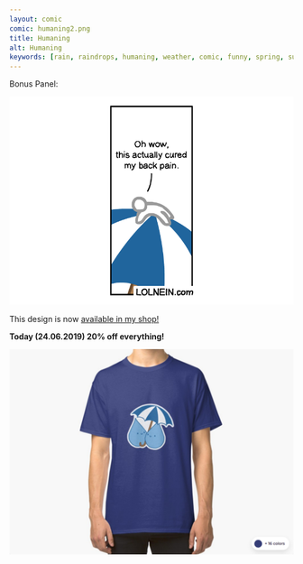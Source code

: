 ```yaml
---
layout: comic
comic: humaning2.png
title: Humaning
alt: Humaning
keywords: [rain, raindrops, humaning, weather, comic, funny, spring, summer, umbrella]
---
```


Bonus Panel:

![Humaning Bonus Panel](/images/humaning_bonus.png)

This design is now [available in my shop!](https://www.redbubble.com/people/lolnein/works/39667963-raindrops?asc=u&p=classic-tee)

<b>Today (24.06.2019) 20% off everything!</b>

[![Raindrops Shirt](/images/raindrops_shirt.png)](https://www.redbubble.com/people/lolnein/works/39667963-raindrops?asc=u&p=classic-tee)
